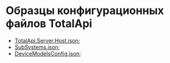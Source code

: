 Образцы конфигурационных файлов TotalApi
========================================


- [TotalApi.Server.Host.json](https://github.com/TotalApi/Installations/raw/main/Configs/Default/TotalApi/TotalApi.Server.Host.json);
- [SubSystems.json](https://github.com/TotalApi/Installations/raw/main/Configs/Default/TotalApi/SubSystems.json);
- [DeviceModelsConfig.json](https://github.com/TotalApi/Installations/raw/main/Configs/Default/TotalApi/DeviceModelsConfig.json);

